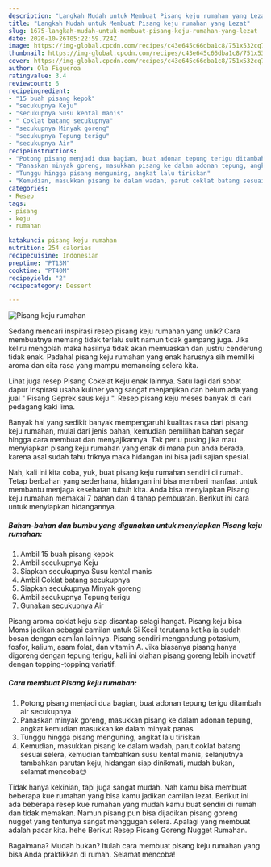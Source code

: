 ```yaml
---
description: "Langkah Mudah untuk Membuat Pisang keju rumahan yang Lezat"
title: "Langkah Mudah untuk Membuat Pisang keju rumahan yang Lezat"
slug: 1675-langkah-mudah-untuk-membuat-pisang-keju-rumahan-yang-lezat
date: 2020-10-26T05:22:59.724Z
image: https://img-global.cpcdn.com/recipes/c43e645c66dba1c8/751x532cq70/pisang-keju-rumahan-foto-resep-utama.jpg
thumbnail: https://img-global.cpcdn.com/recipes/c43e645c66dba1c8/751x532cq70/pisang-keju-rumahan-foto-resep-utama.jpg
cover: https://img-global.cpcdn.com/recipes/c43e645c66dba1c8/751x532cq70/pisang-keju-rumahan-foto-resep-utama.jpg
author: Ola Figueroa
ratingvalue: 3.4
reviewcount: 6
recipeingredient:
- "15 buah pisang kepok"
- "secukupnya Keju"
- "secukupnya Susu kental manis"
- " Coklat batang secukupnya"
- "secukupnya Minyak goreng"
- "secukupnya Tepung terigu"
- "secukupnya Air"
recipeinstructions:
- "Potong pisang menjadi dua bagian, buat adonan tepung terigu ditambah air secukupnya"
- "Panaskan minyak goreng, masukkan pisang ke dalam adonan tepung, angkat kemudian masukkan ke dalam minyak panas"
- "Tunggu hingga pisang menguning, angkat lalu tiriskan"
- "Kemudian, masukkan pisang ke dalam wadah, parut coklat batang sesuai selera, kemudian tambahkan susu kental manis, selanjutnya tambahkan parutan keju, hidangan siap dinikmati, mudah bukan, selamat mencoba😉"
categories:
- Resep
tags:
- pisang
- keju
- rumahan

katakunci: pisang keju rumahan 
nutrition: 254 calories
recipecuisine: Indonesian
preptime: "PT13M"
cooktime: "PT40M"
recipeyield: "2"
recipecategory: Dessert

---
```



![Pisang keju rumahan](https://img-global.cpcdn.com/recipes/c43e645c66dba1c8/751x532cq70/pisang-keju-rumahan-foto-resep-utama.jpg)

Sedang mencari inspirasi resep pisang keju rumahan yang unik? Cara membuatnya memang tidak terlalu sulit namun tidak gampang juga. Jika keliru mengolah maka hasilnya tidak akan memuaskan dan justru cenderung tidak enak. Padahal pisang keju rumahan yang enak harusnya sih memiliki aroma dan cita rasa yang mampu memancing selera kita.

Lihat juga resep Pisang Cokelat Keju enak lainnya. Satu lagi dari sobat dapur Inspirasi usaha kuliner yang sangat menjanjikan dan belum ada yang jual &#34; Pisang Geprek saus keju &#34;. Resep pisang keju meses banyak di cari pedagang kaki lima.

Banyak hal yang sedikit banyak mempengaruhi kualitas rasa dari pisang keju rumahan, mulai dari jenis bahan, kemudian pemilihan bahan segar hingga cara membuat dan menyajikannya. Tak perlu pusing jika mau menyiapkan pisang keju rumahan yang enak di mana pun anda berada, karena asal sudah tahu triknya maka hidangan ini bisa jadi sajian spesial.


Nah, kali ini kita coba, yuk, buat pisang keju rumahan sendiri di rumah. Tetap berbahan yang sederhana, hidangan ini bisa memberi manfaat untuk membantu menjaga kesehatan tubuh kita. Anda bisa menyiapkan Pisang keju rumahan memakai 7 bahan dan 4 tahap pembuatan. Berikut ini cara untuk menyiapkan hidangannya.

<!--inarticleads1-->

##### Bahan-bahan dan bumbu yang digunakan untuk menyiapkan Pisang keju rumahan:

1. Ambil 15 buah pisang kepok
1. Ambil secukupnya Keju
1. Siapkan secukupnya Susu kental manis
1. Ambil  Coklat batang secukupnya
1. Siapkan secukupnya Minyak goreng
1. Ambil secukupnya Tepung terigu
1. Gunakan secukupnya Air


Pisang aroma coklat keju siap disantap selagi hangat. Pisang keju bisa Moms jadikan sebagai camilan untuk Si Kecil terutama ketika ia sudah bosan dengan camilan lainnya. Pisang sendiri mengandung potasium, fosfor, kalium, asam folat, dan vitamin A. Jika biasanya pisang hanya digoreng dengan tepung terigu, kali ini olahan pisang goreng lebih inovatif dengan topping-topping variatif. 

<!--inarticleads2-->

##### Cara membuat Pisang keju rumahan:

1. Potong pisang menjadi dua bagian, buat adonan tepung terigu ditambah air secukupnya
1. Panaskan minyak goreng, masukkan pisang ke dalam adonan tepung, angkat kemudian masukkan ke dalam minyak panas
1. Tunggu hingga pisang menguning, angkat lalu tiriskan
1. Kemudian, masukkan pisang ke dalam wadah, parut coklat batang sesuai selera, kemudian tambahkan susu kental manis, selanjutnya tambahkan parutan keju, hidangan siap dinikmati, mudah bukan, selamat mencoba😉


Tidak hanya kekinian, tapi juga sangat mudah. Nah kamu bisa membuat beberapa kue rumahan yang bisa kamu jadikan camilan lezat. Berikut ini ada beberapa resep kue rumahan yang mudah kamu buat sendiri di rumah dan tidak memakan. Namun pisang pun bisa dijadikan pisang goreng nugget yang tentunya sangat menggugah selera. Apalagi yang membuat adalah pacar kita. hehe Berikut Resep Pisang Goreng Nugget Rumahan. 

Bagaimana? Mudah bukan? Itulah cara membuat pisang keju rumahan yang bisa Anda praktikkan di rumah. Selamat mencoba!
